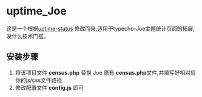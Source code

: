 # uptime_Joe

这是一个根据[uptime-status](https://github.com/yb/uptime-status) 修改而来,适用于typecho-Joe主题统计页面的拓展,没什么技术门槛。

## 安装步骤

1. 将该项目文件 **census.php** 替换 Joe 原有 **census.php**文件,并填写好相对应你的js/css文件路径
2. 修改配置文件 **config.js** 即可